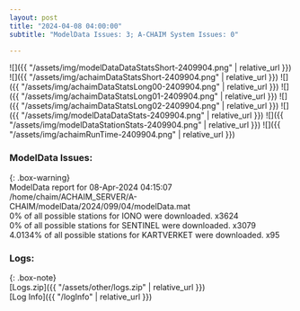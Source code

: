 ```yaml
---
layout: post
title: "2024-04-08 04:00:00"
subtitle: "ModelData Issues: 3; A-CHAIM System Issues: 0"

---
```


![]({{ "/assets/img/modelDataDataStatsShort-2409904.png" | relative_url }})
![]({{ "/assets/img/achaimDataStatsShort-2409904.png" | relative_url }})
![]({{ "/assets/img/achaimDataStatsLong00-2409904.png" | relative_url }})
![]({{ "/assets/img/achaimDataStatsLong01-2409904.png" | relative_url }})
![]({{ "/assets/img/achaimDataStatsLong02-2409904.png" | relative_url }})
![]({{ "/assets/img/modelDataDataStats-2409904.png" | relative_url }})
![]({{ "/assets/img/modelDataStationStats-2409904.png" | relative_url }})
![]({{ "/assets/img/achaimRunTime-2409904.png" | relative_url }})


### ModelData Issues:  
  
{: .box-warning}  
 ModelData report for 08-Apr-2024 04:15:07   
 /home/chaim/ACHAIM_SERVER/A-CHAIM/modelData/2024/099/04/modelData.mat   
 0% of all possible stations for IONO were downloaded. x3624   
 0% of all possible stations for SENTINEL were downloaded. x3079   
 4.0134% of all possible stations for KARTVERKET were downloaded. x95   
  


### Logs:  
  
{: .box-note}  
[Logs.zip]({{ "/assets/other/logs.zip" | relative_url }})  
[Log Info]({{ "/logInfo" | relative_url }})  
